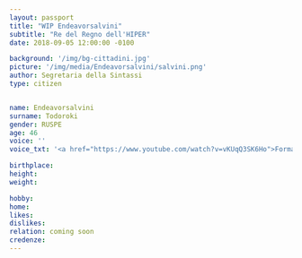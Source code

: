 ```yaml
---
layout: passport
title: "WIP Endeavorsalvini"
subtitle: "Re del Regno dell'HIPER"
date: 2018-09-05 12:00:00 -0100

background: '/img/bg-cittadini.jpg'
picture: '/img/media/Endeavorsalvini/salvini.png'
author: Segretaria della Sintassi
type: citizen


name: Endeavorsalvini
surname: Todoroki
gender: RUSPE
age: 46
voice: ''
voice_txt: '<a href="https://www.youtube.com/watch?v=vKUqQ3SK6Ho">Formato audio non disponibile, clicca per video</a>'

birthplace: 
height: 
weight: 

hobby: 
home: 
likes: 
dislikes: 
relation: coming soon
credenze: 
---
```

